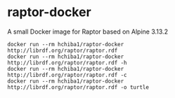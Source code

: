 # raptor-docker

A small Docker image for Raptor based on Alpine 3.13.2

```
docker run --rm hchiba1/raptor-docker http://librdf.org/raptor/raptor.rdf
docker run --rm hchiba1/raptor-docker http://librdf.org/raptor/raptor.rdf -h
docker run --rm hchiba1/raptor-docker http://librdf.org/raptor/raptor.rdf -c
docker run --rm hchiba1/raptor-docker http://librdf.org/raptor/raptor.rdf -o turtle
```
